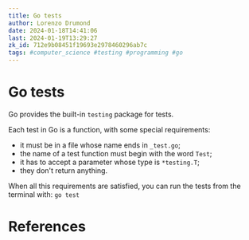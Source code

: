 ```yaml
---
title: Go tests
author: Lorenzo Drumond
date: 2024-01-18T14:41:06
last: 2024-01-19T13:29:27
zk_id: 712e9b08451f19693e2978460296ab7c
tags: #computer_science #testing #programming #go
---
```



# Go tests
Go provides the built-in `testing` package for tests.

Each test in Go is a function, with some special requirements:
- it must be in a file whose name ends in `_test.go`;
- the name of a test function must begin with the word `Test`;
- it has to accept a parameter whose type is `*testing.T`;
- they don't return anything.

When all this requirements are satisfied, you can run the tests from the terminal with: `go test`

# References
